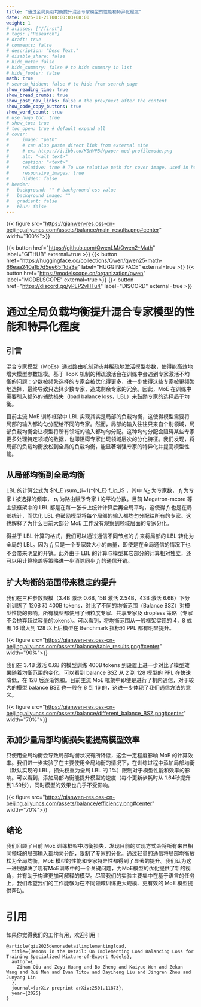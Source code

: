 ```yaml
---
title: "通过全局负载均衡提升混合专家模型的性能和特异化程度"
date: 2025-01-21T00:00:03+08:00
weight: 1
# aliases: ["/first"]
# tags: ["Research"]
# draft: true
# comments: false
# description: "Desc Text."
# disable_share: false
# hide_meta: false
# hide_summary: false # to hide summary in list
# hide_footer: false
math: true
# search_hidden: false # to hide from search page
show_reading_time: true
show_bread_crumbs: true
show_post_nav_links: false # the prev/next after the content
show_code_copy_buttons: true
show_word_count: true
# use_hugo_toc: true
# show_toc: true
# toc_open: true # default expand all
# cover:
#     image: "path"
#     # can also paste direct link from external site
#     # ex. https://i.ibb.co/K0HVPBd/paper-mod-profilemode.png
#     alt: "<alt text>"
#     caption: "<text>"
#     relative: true # To use relative path for cover image, used in hugo Page-bundles
#     responsive_images: true
#     hidden: false
# header:
#   background: "" # background css value
#   background_image: ""
#   gradient: false
#   blur: false
---
```


{{< figure src="https://qianwen-res.oss-cn-beijing.aliyuncs.com/assets/balance/main_results.png#center" width="100%">}}

{{< button href="https://github.com/QwenLM/Qwen2-Math" label="GITHUB" external=true >}}
{{< button href="https://huggingface.co/collections/Qwen/qwen25-math-66eaa240a1b7d5ee65f1da3e" label="HUGGING FACE" external=true >}}
{{< button href="https://modelscope.cn/organization/qwen" label="MODELSCOPE" external=true >}}
{{< button href="https://discord.gg/yPEP2vHTu4" label="DISCORD" external=true >}}



# 通过全局负载均衡提升混合专家模型的性能和特异化程度



## **引言**

混合专家模型（MoEs）通过路由机制动态并稀疏地激活模型参数，使得能高效地增大模型参数规模。基于 TopK 机制的稀疏激活会在训练中会遇到专家激活不均衡的问题：少数被频繁选择的专家会被优化得更多，进一步使得这些专家被更频繁地选择，最终导致只选择少数专家，造成剩余专家的冗余。因此，MoE 在训练中需要引入额外的辅助损失（load balance loss，LBL）来鼓励专家的选择趋于均衡。

目前主流 MoE 训练框架中 LBL 实现其实是局部的负载均衡，这使得模型需要将局部的输入都均匀分配给不同的专家。然而，局部的输入往往只来自个别领域，局部负载均衡会让模型将所有领域的输入都均匀分配。这种均匀分配会阻碍某些专家更多处理特定领域的数据，也即阻碍专家出现领域层次的分化特征。我们发现，将局部的负载均衡放松到全局的负载均衡，能显著增强专家的特异化并提高模型性能。

## 从局部均衡到全局均衡

LBL 的计算公式为 $N_E \sum_{i=1}^{N_E} f_ip_i$ ，其中 $N_E$ 为专家数， $f_i$ 为专家 i 被选择的频率， $p_i$ 为路由赋予专家 i 的平均分数。目前 Megatron-mcore 等主流框架中的 LBL 都是在每一张卡上统计计算后再全局平均，这使得 $f_i$ 也是在局部统计，而优化 LBL 也鼓励模型将每个局部的输入都均匀分配给所有的专家。这也解释了为什么目前大部分 MoE 工作没有观察到领域层面的专家分化。

得益于 LBL 计算的格式，我们可以通过通信不同节点的  $f_i$  来将局部的 LBL 转化为全局的 LBL。因为  $f_i$  只是一个专家数大小的向量，即使是在全局通信的情况下也不会带来明显的开销。此外由于 LBL 的计算与模型其它部分的计算相对独立，还可以用计算掩盖等策略进一步消除同步 $f_i$ 的通信开销。

## 扩大均衡的范围带来稳定的提升

我们在三种参数规模（3.4B 激活 0.6B, 15B 激活 2.54B，43B 激活 6.6B）下分别训练了 120B 和 400B tokens，对比了不同的均衡范围（Balance BSZ）对模型性能的影响。所有模型都使用了细粒度专家、共享专家及 dropless 策略（专家不会抛弃超过容量的tokens）。可以看到，将均衡范围从一般框架实现的 4，8 或者 16 增大到 128 以上后模型在 Benchmark 指标和 PPL 都有明显提升。

{{< figure src="https://qianwen-res.oss-cn-beijing.aliyuncs.com/assets/balance/table_results.png#center" width="90%">}}


我们在 3.4B 激活 0.6B 的模型训练 400B tokens 到设置上进一步对比了模型效果随着均衡范围的变化，可以看到 balance BSZ 从 2 到 128 模型的 PPL 在快速降低，在 128 后逐渐饱和。目前主流 MoE 框架中即使是进行了机内通信，对于较大的模型 balance BSZ 也一般在 8 到 16 的，这进一步体现了我们通信方法的意义。

{{< figure src="https://qianwen-res.oss-cn-beijing.aliyuncs.com/assets/balance/different_balance_BSZ.png#center" width="70%">}}


## 添加少量局部均衡损失能提高模型效率

只使用全局均衡会导致局部均衡状况有所降低，这会一定程度影响 MoE 的计算效率。我们进一步实验了在主要使用全局均衡的情况下，在训练过程中添加局部均衡（默认实现的 LBL，损失权重为全局 LBL 的 1%）限制对于模型性能和效率的影响。可以看到，添加局部均衡能提升模型的速度（每个更新步耗时从 1.64秒提升到1.59秒），同时模型的效果也几乎不受影响。

{{< figure src="https://qianwen-res.oss-cn-beijing.aliyuncs.com/assets/balance/efficiency.png#center" width="70%">}}


## 结论

我们回顾了目前 MoE 训练框架中均衡损失，发现目前的实现方式会将所有来自相同领域的局部输入都均匀分配，限制了专家的分化。通过轻量的通信将局部均衡放松为全局均衡，MoE 模型的性能和专家特异性都得到了显著的提升。我们认为这一进展解决了现有MoE训练中的一个关键问题，为MoE模型的优化提供了新的视角，并有助于构建更加可解释的模型。尽管我们的实验主要集中在基于语言的任务上，我们希望我们的工作能够为在不同领域训练更大规模、更有效的 MoE 模型提供帮助。

# 引用

如果你觉得我们的工作有用，欢迎引用！

```
@article{qiu2025demonsdetailimplementingload,
  title={Demons in the Detail: On Implementing Load Balancing Loss for Training Specialized Mixture-of-Expert Models}, 
  author={
    Zihan Qiu and Zeyu Huang and Bo Zheng and Kaiyue Wen and Zekun Wang and Rui Men and Ivan Titov and Dayiheng Liu and Jingren Zhou and Junyang Lin
  },
  journal={arXiv preprint arXiv:2501.11873},
  year={2025}
}
```